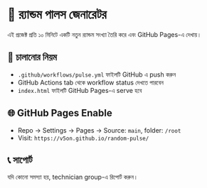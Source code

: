# 🔁 র‍্যান্ডম পালস জেনারেটর

এই প্রজেক্ট প্রতি ১০ মিনিটে একটি নতুন র‍্যান্ডম সংখ্যা তৈরি করে এবং GitHub Pages-এ দেখায়।

## 🚀 চালানোর নিয়ম
- `.github/workflows/pulse.yml` ফাইলটি GitHub এ push করুন
- GitHub Actions tab থেকে workflow status দেখতে পারবেন
- `index.html` ফাইলটি GitHub Pages-এ serve হবে

## 🌐 GitHub Pages Enable
- Repo → Settings → Pages → Source: `main`, folder: `/root`
- Visit: `https://v5on.github.io/random-pulse/`

## 📞 সাপোর্ট
যদি কোনো সমস্যা হয়, technician group-এ রিপোর্ট করুন।
